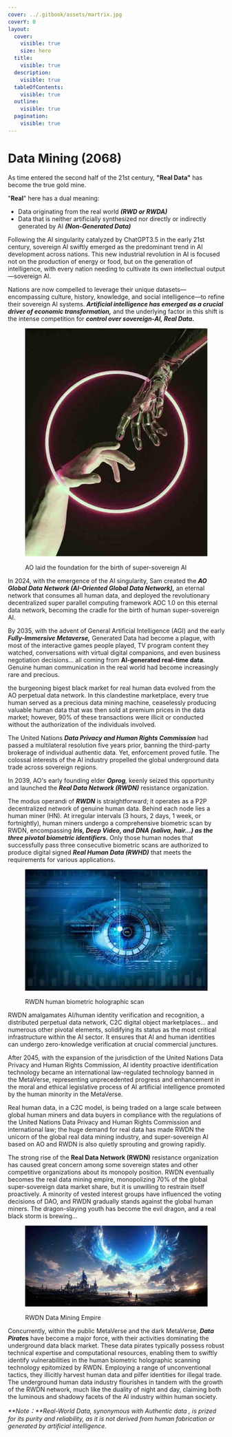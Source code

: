```yaml
---
cover: ../.gitbook/assets/martrix.jpg
coverY: 0
layout:
  cover:
    visible: true
    size: hero
  title:
    visible: true
  description:
    visible: true
  tableOfContents:
    visible: true
  outline:
    visible: true
  pagination:
    visible: true
---
```


# Data Mining (2068)

As time entered the second half of the 21st century, **"Real Data"** has become the true gold mine.

"**Real**" here has a dual meaning:

* Data originating from the real world _**(RWD or RWDA)**_
* Data that is neither artificially synthesized nor directly or indirectly generated by AI _**(Non-Generated Data)**_

Following the AI singularity catalyzed by ChatGPT3.5 in the early 21st century, sovereign AI swiftly emerged as the predominant trend in AI development across nations. This new industrial revolution in AI is focused not on the production of energy or food, but on the generation of intelligence, with every nation needing to cultivate its own intellectual output—sovereign AI.

Nations are now compelled to leverage their unique datasets—encompassing culture, history, knowledge, and social intelligence—to refine their sovereign AI systems. _**Artificial intelligence has emerged as a crucial driver of economic transformation,**_ and the underlying factor in this shift is the intense competition for _**control over sovereign-AI, Real Data.**_

<div align="left">

<figure><img src="../.gitbook/assets/b2.jpeg" alt=""><figcaption><p>AO laid the foundation for the birth of super-sovereign AI</p></figcaption></figure>

</div>

In 2024, with the emergence of the AI singularity, Sam created the _**AO Global Data Network (AI-Oriented Global Data Network),**_ an eternal network that consumes all human data, and deployed the revolutionary decentralized super parallel computing framework AOC 1.0 on this eternal data network, becoming the cradle for the birth of human super-sovereign AI.

By 2035, with the advent of General Artificial Intelligence (AGI) and the early _**Fully-Immersive Metaverse,**_ Generated Data had become a plague, with most of the interactive games people played, TV program content they watched, conversations with virtual digital companions, and even business negotiation decisions... all coming from **AI-generated real-time data**. Genuine human communication in the real world had become increasingly rare and precious.

the burgeoning bigest black market for real human data evolved from the AO perpetual data network. In this clandestine marketplace, every true human served as a precious data mining machine, ceaselessly producing valuable human data that was then sold at premium prices in the data market; however, 90% of these transactions were illicit or conducted without the authorization of the individuals involved.

The United Nations _**Data Privacy and Human Rights Commission**_ had passed a multilateral resolution five years prior, banning the third-party brokerage of individual authentic data. Yet, enforcement proved futile. The colossal interests of the AI industry propelled the global underground data trade across sovereign regions.

In 2039, AO's early founding elder _**Oprog**,_ keenly seized this opportunity and launched the _**Real Data Network (RWDN)**_ resistance organization.&#x20;

The modus operandi of _**RWDN**_ is straightforward; it operates as a P2P decentralized network of genuine human data. Behind each node lies a human miner (HN). At irregular intervals (3 hours, 2 days, 1 week, or fortnightly), human miners undergo a comprehensive biometric scan by RWDN, encompassing _**Iris, Deep Video, and DNA (saliva, hair...) as the three pivotal biometric identifiers.**_ Only those human nodes that successfully pass three consecutive biometric scans are authorized to produce digital signed _**Real Human Data (RWHD)**_ that meets the requirements for various applications.

<div align="left">

<figure><img src="../.gitbook/assets/B3.jpg" alt=""><figcaption><p>RWDN human biometric holographic scan</p></figcaption></figure>

</div>

RWDN amalgamates AI/human identity verification and recognition, a distributed perpetual data network, C2C digital object marketplaces... and numerous other pivotal elements, solidifying its status as the most critical infrastructure within the AI sector. It ensures that AI and human identities can undergo zero-knowledge verification at crucial commercial junctures.

After 2045, with the expansion of the jurisdiction of the United Nations Data Privacy and Human Rights Commission, AI identity proactive identification technology became an international law-regulated technology banned in the MetaVerse, representing unprecedented progress and enhancement in the moral and ethical legislative process of AI artificial intelligence promoted by the human minority in the MetaVerse.

Real human data, in a C2C model, is being traded on a large scale between global human miners and data buyers in compliance with the regulations of the United Nations Data Privacy and Human Rights Commission and international law; the huge demand for real data has made RWDN the unicorn of the global real data mining industry, and super-sovereign AI based on AO and RWDN is also quietly sprouting and growing rapidly.

The strong rise of the **Real Data Network (RWDN)** resistance organization has caused great concern among some sovereign states and other competitive organizations about its monopoly position. RWDN eventually becomes the real data mining empire, monopolizing 70% of the global super-sovereign data market share, but it is unwilling to restrain itself proactively. A minority of vested interest groups have influenced the voting decisions of DAO, and RWDN gradually stands against the global human miners. The dragon-slaying youth has become the evil dragon, and a real black storm is brewing...

<figure><img src="../.gitbook/assets/b4.jpg" alt=""><figcaption><p>RWDN Data Mining Empire</p></figcaption></figure>

Concurrently, within the public MetaVerse and the dark MetaVerse, _**Data Pirate**_**s** have become a major force, with their activities dominating the underground data black market. These data pirates typically possess robust technical expertise and computational resources, enabling them to swiftly identify vulnerabilities in the human biometric holographic scanning technology epitomized by RWDN. Employing a range of unconventional tactics, they illicitly harvest human data and pilfer identities for illegal trade. The underground human data industry flourishes in tandem with the growth of the RWDN network, much like the duality of night and day, claiming both the luminous and shadowy facets of the AI industry within human society.



_**Note：**Real-World Data, synonymous with Authentic data , is prized for its purity and reliability, as it is not derived from human fabrication or generated by artificial intelligence._
